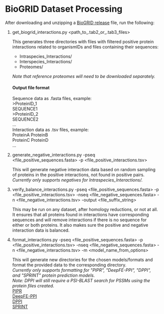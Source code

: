 # BioGRID Dataset Processing

After downloading and unzipping a [BioGRID release](https://downloads.thebiogrid.org/BioGRID/Release-Archive/) file, run the following:

1. get_biogrid_interactions.py <path_to_.tab2_or_.tab3_files>
    
   This generates three directories with files with filtered positive protein interactions related to organismIDs and files containing their sequences:  
   * Intraspecies_Interactions/  
   * Interspecies_Interactions/  
   * Proteomes/  
   
   *Note that reference proteomes will need to be downloaded separately.*  
   #### Output file format  
   
   Sequence data as .fasta files, example:  
   \>ProteinID_1  
   SEQUENCE1  
   \>ProteinID_2  
   SEQUENCE2  
   ...  
   Interaction data as .tsv files, example:  
   ProteinA  ProteinB  
   ProteinC  ProteinD  
   ...  
   
2. generate_negative_interactions.py -pseq <file_positive_sequences.fasta> -p <file_positive_interactions.tsv>  
   
   This will generate negative interaction data based on random sampling of proteins in the positive interactions, not found in positive pairs.  
   *Currently only supports negatives for Intraspecies_Interactions/.*  
    
3. verify_balance_interactions.py -pseq <file_positive_sequences.fasta> -p <file_positive_interactions.tsv> -nseq <file_negative_sequences.fasta> -n <file_negative_interactions.tsv> -output <file_suffix_string>  

   This may be run on any dataset, after homology reductions, or not at all. It ensures that all proteins found in interactions have corresponding sequences and will remove interactions if there is no sequence for either or both proteins. It also makes sure the positive and negative interaction data is balanced.  
    
4. format_interactions.py -pseq <file_positive_sequences.fasta> -p <file_positive_interactions.tsv> -nseq <file_negative_sequences.fasta> -n <file_negative_interactions.tsv> -m <model_name_from_options>  

   This will generate new directories for the chosen models/formats and format the provided data to the corresponding directory.  
   *Currently only supports formatting for "PIPR", "DeepFE-PPI", "DPPI", and "SPRINT" protein prediction models.*  
   *Note: DPPI will still require a PSI-BLAST search for PSSMs using the protein files created.*  
   [PIPR](https://github.com/muhaochen/seq_ppi)  
   [DeepFE-PPI](https://github.com/xal2019/DeepFE-PPI)  
   [DPPI](https://github.com/hashemifar/DPPI)  
   [SPRINT](https://github.com/lucian-ilie/SPRINT)  

